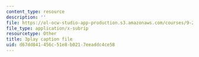```yaml
---
content_type: resource
description: ''
file: https://ol-ocw-studio-app-production.s3.amazonaws.com/courses/9-20-animal-behavior-fall-2013/d67dd841456c51e8b0217eeaddc4ce58_472240.vtt
file_type: application/x-subrip
resourcetype: Other
title: 3play caption file
uid: d67dd841-456c-51e8-b021-7eeaddc4ce58
---
```

